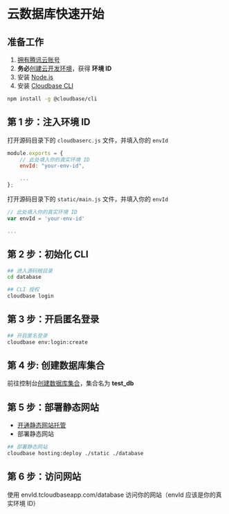 # 云数据库快速开始

## 准备工作
1. [拥有腾讯云账号](https://docs.cloudbase.net/quick-start/create-env.html)
2. **务必**[创建云开发环境](https://docs.cloudbase.net/quick-start/create-env.html)，获得 **环境 ID**
3. 安装 [Node.js](https://nodejs.org/en/)
4. 安装 [Cloudbase CLI](https://docs.cloudbase.net/quick-start/install-cli.html)

```sh
npm install -g @cloudbase/cli
```

## 第 1 步：注入环境 ID

打开源码目录下的 `cloudbaserc.js` 文件，并填入你的 `envId`

```js
module.exports = {
    // 此处填入你的真实环境 ID
    envId: "your-env-id",

    ...
};
```

打开源码目录下的 `static/main.js` 文件，并填入你的 `envId`

```js
// 此处填入你的真实环境 ID
var envId = 'your-env-id'

...
```

## 第 2 步：初始化 CLI

```sh
## 进入源码根目录
cd database

## CLI 授权
cloudbase login
```

## 第 3 步：开启匿名登录

```sh
## 开启匿名登录
cloudbase env:login:create
```

## 第 4 步: 创建数据库集合

前往控制台[创建数据库集合](https://console.cloud.tencent.com/tcb/db)，集合名为 **test_db**

## 第 5 步：部署静态网站

* [开通静态网站托管](https://console.cloud.tencent.com/tcb/hosting)
* 部署静态网站

```sh
## 部署静态网站
cloudbase hosting:deploy ./static ./database
```

## 第 6 步：访问网站

使用 envId.tcloudbaseapp.com/database 访问你的网站（envId 应该是你的真实环境 ID）